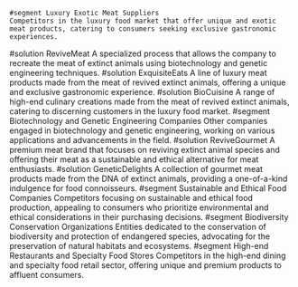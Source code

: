     #segment Luxury Exotic Meat Suppliers
	Competitors in the luxury food market that offer unique and exotic meat products, catering to consumers seeking exclusive gastronomic experiences.
#solution ReviveMeat
	A specialized process that allows the company to recreate the meat of extinct animals using biotechnology and genetic engineering techniques.
#solution ExquisiteEats
	A line of luxury meat products made from the meat of revived extinct animals, offering a unique and exclusive gastronomic experience.
#solution BioCuisine
	A range of high-end culinary creations made from the meat of revived extinct animals, catering to discerning customers in the luxury food market.
#segment Biotechnology and Genetic Engineering Companies
	Other companies engaged in biotechnology and genetic engineering, working on various applications and advancements in the field.
#solution ReviveGourmet
	A premium meat brand that focuses on reviving extinct animal species and offering their meat as a sustainable and ethical alternative for meat enthusiasts.
#solution GeneticDelights
	A collection of gourmet meat products made from the DNA of extinct animals, providing a one-of-a-kind indulgence for food connoisseurs.
#segment Sustainable and Ethical Food Companies
	Competitors focusing on sustainable and ethical food production, appealing to consumers who prioritize environmental and ethical considerations in their purchasing decisions.
#segment Biodiversity Conservation Organizations
	Entities dedicated to the conservation of biodiversity and protection of endangered species, advocating for the preservation of natural habitats and ecosystems.
#segment High-end Restaurants and Specialty Food Stores
	Competitors in the high-end dining and specialty food retail sector, offering unique and premium products to affluent consumers.

